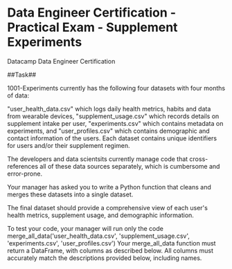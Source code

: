 # Data Engineer Certification - Practical Exam - Supplement Experiments
Datacamp Data Engineer Certification

##Task##

1001-Experiments currently has the following four datasets with four months of data:

"user_health_data.csv" which logs daily health metrics, habits and data from wearable devices,
"supplement_usage.csv" which records details on supplement intake per user,
"experiments.csv" which contains metadata on experiments, and
"user_profiles.csv" which contains demographic and contact information of the users.
Each dataset contains unique identifiers for users and/or their supplement regimen.

The developers and data scientsits currently manage code that cross-references all of these data sources separately, which is cumbersome and error-prone.

Your manager has asked you to write a Python function that cleans and merges these datasets into a single dataset.

The final dataset should provide a comprehensive view of each user's health metrics, supplement usage, and demographic information.

To test your code, your manager will run only the code merge_all_data('user_health_data.csv', 'supplement_usage.csv', 'experiments.csv', 'user_profiles.csv')
Your merge_all_data function must return a DataFrame, with columns as described below.
All columns must accurately match the descriptions provided below, including names.



